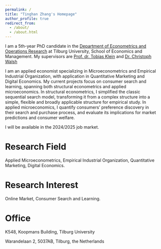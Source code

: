 ```yaml
---
permalink: /
title: "Tinghan Zhang's Homepage"
author_profile: true
redirect_from: 
  - /about/
  - /about.html
---
```


I am a 5th-year PhD candidate in the [Department of Econometrics and Operations Research](https://www.tilburguniversity.edu/about/schools/economics-and-management/organization/departments/eor) at Tilburg University, School of Economics and Management. My supervisors are [Prof. dr. Tobias Klein](https://www.tobiasklein.ws/) and [Dr. Christoph Walsh](https://walshc.github.io/)

I am an applied economist specializing in Microeconometrics and Empirical Industrial Organization, with application in Quantitative Marketing and Digital Economics. My current projects focus on consumer search and learning, spanning both structural econometrics and applied microeconomics. In structural econometrics, I simplified the classic sequential search model, transforming it from a complex structure into a simple, flexible and broadly applicable structure for empirical study. In applied microeconomics, I quantify consumers’ preference discovery in their search and purchase process, and evaluate its implications for market predictions and consumer welfare. 

I will be available in the 2024/2025 job market. 

Research Field
======
Applied Microeconometrics, Empirical Industrial Organization, Quantitative Marketing, Digital Economics. 

Research Interest
======
Online Market, Consumer Search and Learning. 

Office
======
K548, Koopmans Building, Tilburg University

Warandelaan 2, 5037AB, Tilburg, the Netherlands
